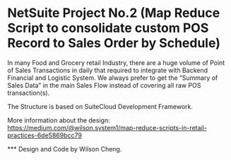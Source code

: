 # NetSuite Project No.2 (Map Reduce Script to consolidate custom POS Record to Sales Order by Schedule) 

In many Food and Grocery retail Industry, there are a huge volume of Point of Sales Transactions in daily that required to integrate with Backend Financial and Logistic System. We always prefer to get the “Summary of Sales Data” in the main Sales Flow instead of covering all raw POS transaction(s).

The Structure is based on SuiteCloud Development Framework. 

More information about the design: https://medium.com/@wilson.system1/map-reduce-scripts-in-retail-practices-6de5869bcc79

*** Design and Code by Wilson Cheng.

